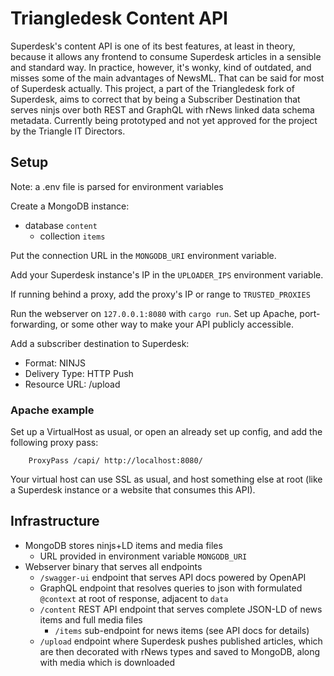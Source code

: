 # Triangledesk Content API
Superdesk's content API is one of its best features, at least in theory, because it allows any frontend to consume Superdesk articles in a sensible and standard way. In practice, however, it's wonky, kind of outdated, and misses some of the main advantages of NewsML. That can be said for most of Superdesk actually. 
This project, a part of the Triangledesk fork of Superdesk, aims to correct that by being a Subscriber Destination that serves ninjs over both REST and GraphQL with rNews linked data schema metadata.
Currently being prototyped and not yet approved for the project by the Triangle IT Directors.

## Setup
Note: a .env file is parsed for environment variables

Create a MongoDB instance:
- database `content`
  - collection `items`

Put the connection URL in the `MONGODB_URI` environment variable.

Add your Superdesk instance's IP in the `UPLOADER_IPS` environment variable.

If running behind a proxy, add the proxy's IP or range to `TRUSTED_PROXIES`

Run the webserver on `127.0.0.1:8080` with `cargo run`.
Set up Apache, port-forwarding, or some other way to make your API publicly accessible.

Add a subscriber destination to Superdesk:
- Format: NINJS
- Delivery Type: HTTP Push
- Resource URL: <your-server>/upload

### Apache example
Set up a VirtualHost as usual, or open an already set up config, and add the following proxy pass:
```
    ProxyPass /capi/ http://localhost:8080/
```
Your virtual host can use SSL as usual, and host something else at root
(like a Superdesk instance or a website that consumes this API).

## Infrastructure
- MongoDB stores ninjs+LD items and media files
  - URL provided in environment variable `MONGODB_URI`
- Webserver binary that serves all endpoints
  - `/swagger-ui` endpoint that serves API docs powered by OpenAPI
  - GraphQL endpoint that resolves queries to json with formulated `@context` at root of response, adjacent to `data`
  - `/content` REST API endpoint that serves complete JSON-LD of news items and full media files
    - `/items` sub-endpoint for news items (see API docs for details)
  - `/upload` endpoint where Superdesk pushes published articles, which are then decorated with rNews types and saved to MongoDB, along with media which is downloaded
